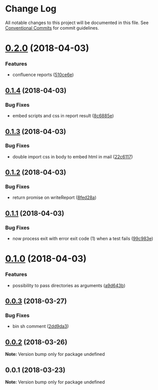 # Change Log

All notable changes to this project will be documented in this file.
See [Conventional Commits](https://conventionalcommits.org) for commit guidelines.

<a name="0.2.0"></a>
# [0.2.0](https://github.com/wallaroo/selenium-test-player/compare/v0.1.4...v0.2.0) (2018-04-03)


### Features

* confluence reports ([510ce6e](https://github.com/wallaroo/selenium-test-player/commit/510ce6e))




<a name="0.1.4"></a>
## [0.1.4](https://github.com/wallaroo/selenium-test-player/compare/v0.1.3...v0.1.4) (2018-04-03)


### Bug Fixes

* embed scripts and css in report result ([8c6885e](https://github.com/wallaroo/selenium-test-player/commit/8c6885e))




<a name="0.1.3"></a>
## [0.1.3](https://github.com/wallaroo/selenium-test-player/compare/v0.1.2...v0.1.3) (2018-04-03)


### Bug Fixes

* double import css in body to embed html in mail ([22c6117](https://github.com/wallaroo/selenium-test-player/commit/22c6117))




<a name="0.1.2"></a>
## [0.1.2](https://github.com/wallaroo/selenium-test-player/compare/v0.1.1...v0.1.2) (2018-04-03)


### Bug Fixes

* return promise on writeReport ([8fed28a](https://github.com/wallaroo/selenium-test-player/commit/8fed28a))




<a name="0.1.1"></a>
## [0.1.1](https://github.com/wallaroo/selenium-test-player/compare/v0.1.0...v0.1.1) (2018-04-03)


### Bug Fixes

* now process exit with error exit code (1) when a test fails ([99c983e](https://github.com/wallaroo/selenium-test-player/commit/99c983e))




<a name="0.1.0"></a>
# [0.1.0](https://github.com/wallaroo/selenium-test-player/compare/v0.0.3...v0.1.0) (2018-04-03)


### Features

* possibility to pass directories as arguments ([a9d643b](https://github.com/wallaroo/selenium-test-player/commit/a9d643b))




<a name="0.0.3"></a>
## [0.0.3](https://github.com/wallaroo/selenium-test-player/compare/v0.0.2...v0.0.3) (2018-03-27)


### Bug Fixes

* bin sh comment ([2dd9da3](https://github.com/wallaroo/selenium-test-player/commit/2dd9da3))




<a name="0.0.2"></a>
## [0.0.2](https://github.com/wallaroo/selenium-test-player/compare/v0.0.1...v0.0.2) (2018-03-26)




**Note:** Version bump only for package undefined

<a name="0.0.1"></a>
## 0.0.1 (2018-03-23)




**Note:** Version bump only for package undefined
